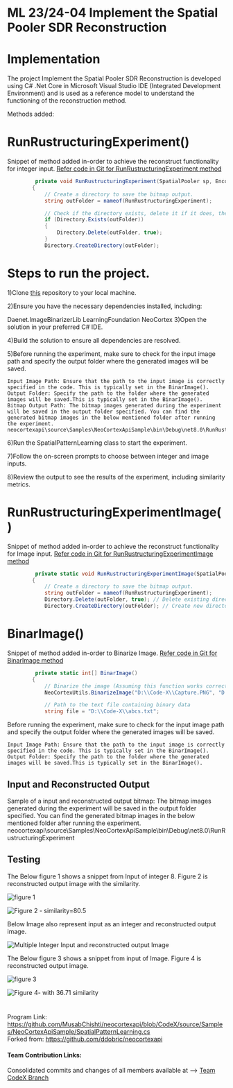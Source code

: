 # ML 23/24-04 Implement the Spatial Pooler SDR Reconstruction 

# Implementation
The project Implement the Spatial Pooler SDR Reconstruction is developed using C# .Net Core in Microsoft Visual Studio IDE (Integrated Development Environment) and is used as a reference model to understand the functioning of the reconstruction method. 
  
Methods added:  
# RunRustructuringExperiment()
Snippet of method added in-order to achieve the reconstruct functionality for integer input.
[Refer code in Git for RunRustructuringExperiment method](https://github.com/MusabChishti/neocortexapi/blob/cbc59dfd55ff85788915e9f2ac7d262aba9281a5/source/Samples/NeoCortexApiSample/SpatialPatternLearning.cs#L277)
~~~csharp
         private void RunRustructuringExperiment(SpatialPooler sp, EncoderBase encoder, List<double> inputValues)
        {
            // Create a directory to save the bitmap output.
            string outFolder = nameof(RunRustructuringExperiment);

            // Check if the directory exists, delete it if it does, then recreate it.
            if (Directory.Exists(outFolder))
            {
                Directory.Delete(outFolder, true);
            }
            Directory.CreateDirectory(outFolder);
~~~
      

  
   
# Steps to run the project.
1)Clone [this](https://github.com/MusabChishti/neocortexapi.git) repository to your local machine.

2)Ensure you have the necessary dependencies installed, including:

Daenet.ImageBinarizerLib
LearningFoundation
NeoCortex
3)Open the solution in your preferred C# IDE.

4)Build the solution to ensure all dependencies are resolved.

5)Before running the experiment, make sure to check for the input image path and specify the output folder where the generated images will be saved.

	Input Image Path: Ensure that the path to the input image is correctly specified in the code. This is typically set in the BinarImage().
	Output Folder: Specify the path to the folder where the generated images will be saved.This is typically set in the BinarImage().
	Bitmap Output Path: The bitmap images generated during the experiment will be saved in the output folder specified. You can find the generated bitmap images in the below mentioned folder after running the experiment.
	neocortexapi\source\Samples\NeoCortexApiSample\bin\Debug\net8.0\RunRustructuringExperiment.
6)Run the SpatialPatternLearning class to start the experiment.

7)Follow the on-screen prompts to choose between integer and image inputs.

8)Review the output to see the results of the experiment, including similarity metrics.

# RunRustructuringExperimentImage()

Snippet of method added in-order to achieve the reconstruct functionality for Image input.
[Refer code in Git for RunRustructuringExperimentImage method](https://github.com/MusabChishti/neocortexapi/blob/cbc59dfd55ff85788915e9f2ac7d262aba9281a5/source/Samples/NeoCortexApiSample/SpatialPatternLearning.cs#L408C29-L408C60)
~~~csharp
         private static void RunRustructuringExperimentImage(SpatialPooler sp1)
        {
            // Create a directory to save the bitmap output.
            string outFolder = nameof(RunRustructuringExperiment);
            Directory.Delete(outFolder, true); // Delete existing directory if exists
            Directory.CreateDirectory(outFolder); // Create new directory

~~~

# BinarImage()

Snippet of method added in-order to Binarize Image.
[Refer code in Git for BinarImage method](https://github.com/MusabChishti/neocortexapi/blob/cbc59dfd55ff85788915e9f2ac7d262aba9281a5/source/Samples/NeoCortexApiSample/SpatialPatternLearning.cs#L359C30-L359C42)
~~~csharp
         private static int[] BinarImage()
        {
            // Binarize the image (Assuming this function works correctly)
            NeoCortexUtils.BinarizeImage("D:\\Code-X\\Capture.PNG", "D:\\Code-X\\abcs.txt", 130, "");

            // Path to the text file containing binary data
            string file = "D:\\Code-X\\abcs.txt";
~~~
Before running the experiment, make sure to check for the input image path and specify the output folder where the generated images will be saved.

	Input Image Path: Ensure that the path to the input image is correctly specified in the code. This is typically set in the BinarImage().
	Output Folder: Specify the path to the folder where the generated images will be saved.This is typically set in the BinarImage().


## Input and Reconstructed Output 
Sample of a input and reconstructed output bitmap: The bitmap images generated during the experiment will be saved in the output folder specified. You can find the generated bitmap images in the below mentioned folder after running the experiment.
	neocortexapi\source\Samples\NeoCortexApiSample\bin\Debug\net8.0\RunRustructuringExperiment

  

  
  
## Testing

The Below figure 1 shows a snippet from Input of integer 8. Figure 2 is reconstructed output image with the similarity.

![figure 1](https://github.com/MusabChishti/neocortexapi/assets/148814256/55e00cf7-991c-4d54-9413-79895c7b8ea7)


![Figure 2 - similarity=80.5](https://github.com/MusabChishti/neocortexapi/assets/148814256/cef94afb-1908-4e11-8595-b302a65f862c)

Below Image also represent input as an integer and reconstructed output image.

![Multiple Integer Input and reconstructed output Image ](https://github.com/MusabChishti/neocortexapi/assets/148814256/61309e4f-dca6-4c42-847f-966e30c8b2d6)


The Below figure 3 shows a snippet from input of Image. Figure 4 is reconstructed output image.

![figure 3](https://github.com/MusabChishti/neocortexapi/assets/148814256/d75d399e-8573-4983-8ed2-dc599b155d7b)

![Figure 4- with 36.71 similarity](https://github.com/MusabChishti/neocortexapi/assets/148814256/4bfae777-0913-4298-8100-35f204c7ce4c)


#
Program Link: https://github.com/MusabChishti/neocortexapi/blob/CodeX/source/Samples/NeoCortexApiSample/SpatialPatternLearning.cs  
Forked from: https://github.com/ddobric/neocortexapi


#### Team Contribution Links:  
Consolidated commits and changes of all members available at -->  [ Team CodeX Branch ](https://github.com/MusabChishti/neocortexapi/commits/CodeX/)


